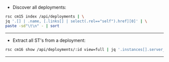 * Discover all deployments:
```bash
rsc cm15 index /api/deployments | \
jq '.[] | .name, [.links[] | select(.rel=="self").href][0]' | \
paste -sd"\t\n" - | sort
```
---

* Extract all ST's from a deployment:

```bash
rsc cm16 show /api/deployments/:id view=full | jq '.instances[].server_template.href' | sort | uniq
```
---
